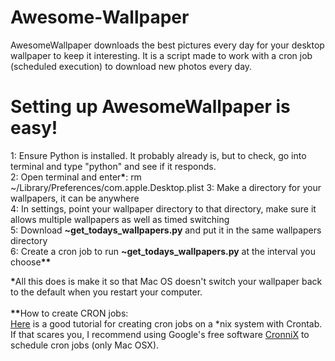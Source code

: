 <h1>Awesome-Wallpaper</h1>
<p>
AwesomeWallpaper downloads the best pictures every day for your desktop wallpaper to keep it interesting.  It is a script made to work with a cron job (scheduled execution) to download new photos every day.
</p>

<h1>Setting up AwesomeWallpaper is easy!</h1>
<p>
1:  Ensure Python is installed.  It probably already is, but to check, go into terminal and type "python" and see if it responds.<br/>
2:  Open terminal and enter<b>*</b>: rm ~/Library/Preferences/com.apple.Desktop.plist
3:  Make a directory for your wallpapers, it can be anywhere<br/>
4:  In settings, point your wallpaper directory to that directory, make sure it allows multiple wallpapers as well as timed switching<br/>
5:  Download <b>~get_todays_wallpapers.py</b> and put it in the same wallpapers directory<br/>
6:  Create a cron job to run <b>~get_todays_wallpapers.py</b> at the interval you choose<b>**</b>
</p>
<p>
<b>*</b>All this does is make it so that Mac OS doesn't switch your wallpaper back to the default when you restart your computer.<br/><br/>
<b>**</b>How to create CRON jobs:<br/>
<a href="http://benr75.com/pages/using_crontab_mac_os_x_unix_linux">Here</a> is a good tutorial for creating cron jobs on a *nix system with Crontab.<br/>
If that scares you, I recommend using Google's free software <a href="https://code.google.com/p/cronnix/">CronniX</a> to schedule cron jobs (only Mac OSX).
</p>
